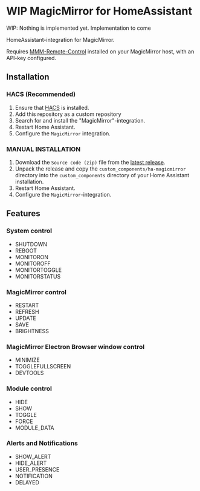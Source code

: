 # WIP MagicMirror for HomeAssistant

WIP: Nothing is implemented yet. Implementation to come

HomeAssistant-integration for MagicMirror.

Requires [MMM-Remote-Control](https://github.com/Jopyth/MMM-Remote-Control) installed on your MagicMirror host, with an API-key configured.

## Installation

### HACS (Recommended)

1. Ensure that [HACS](https://hacs.xyz/) is installed.
2. Add this repository as a custom repository
3. Search for and install the "MagicMirror"-integration.
4. Restart Home Assistant.
5. Configure the `MagicMirror` integration.

### MANUAL INSTALLATION

1. Download the `Source code (zip)` file from the
   [latest release](https://github.com/sindrebroch/ha-magicmirror-remote/releases/latest).
2. Unpack the release and copy the `custom_components/ha-magicmirror` directory
   into the `custom_components` directory of your Home Assistant
   installation.
3. Restart Home Assistant.
4. Configure the `MagicMirror`-integration.

## Features
### System control
- SHUTDOWN
- REBOOT
- MONITORON
- MONITOROFF
- MONITORTOGGLE
- MONITORSTATUS

### MagicMirror control
- RESTART
- REFRESH
- UPDATE
- SAVE
- BRIGHTNESS

### MagicMirror Electron Browser window control
- MINIMIZE
- TOGGLEFULLSCREEN
- DEVTOOLS

### Module control
- HIDE
- SHOW
- TOGGLE
- FORCE
- MODULE_DATA

### Alerts and Notifications
- SHOW_ALERT
- HIDE_ALERT
- USER_PRESENCE
- NOTIFICATION
- DELAYED

